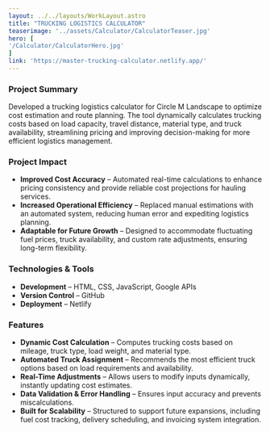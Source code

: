 ```yaml
---
layout: ../../layouts/WorkLayout.astro
title: "TRUCKING LOGISTICS CALCULATOR"
teaserimage: '../assets/Calculator/CalculatorTeaser.jpg'
hero: [
'/Calculator/CalculatorHero.jpg'
]
link: 'https://master-trucking-calculator.netlify.app/'
---
```


### Project Summary  
<div class="project-summary">  
Developed a trucking logistics calculator for Circle M Landscape to optimize cost estimation and route planning. The tool dynamically calculates trucking costs based on load capacity, travel distance, material type, and truck availability, streamlining pricing and improving decision-making for more efficient logistics management.  
</div>  

### Project Impact  
- **Improved Cost Accuracy** – Automated real-time calculations to enhance pricing consistency and provide reliable cost projections for hauling services.  
- **Increased Operational Efficiency** – Replaced manual estimations with an automated system, reducing human error and expediting logistics planning.  
- **Adaptable for Future Growth** – Designed to accommodate fluctuating fuel prices, truck availability, and custom rate adjustments, ensuring long-term flexibility.  

### Technologies & Tools  
- **Development** – HTML, CSS, JavaScript, Google APIs  
- **Version Control** – GitHub  
- **Deployment** – Netlify  

### Features  
- **Dynamic Cost Calculation** – Computes trucking costs based on mileage, truck type, load weight, and material type.  
- **Automated Truck Assignment** – Recommends the most efficient truck options based on load requirements and availability.  
- **Real-Time Adjustments** – Allows users to modify inputs dynamically, instantly updating cost estimates.  
- **Data Validation & Error Handling** – Ensures input accuracy and prevents miscalculations.  
- **Built for Scalability** – Structured to support future expansions, including fuel cost tracking, delivery scheduling, and invoicing system integration.  

